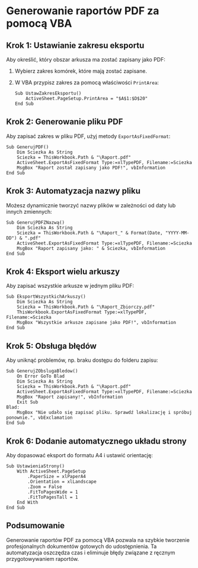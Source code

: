 # Generowanie raportów PDF za pomocą VBA

## Krok 1: Ustawianie zakresu eksportu

Aby określić, który obszar arkusza ma zostać zapisany jako PDF:

1. Wybierz zakres komórek, które mają zostać zapisane.
2. W VBA przypisz zakres za pomocą właściwości `PrintArea`:

   ```vba
   Sub UstawZakresEksportu()
       ActiveSheet.PageSetup.PrintArea = "$A$1:$D$20"
   End Sub
   ```

## Krok 2: Generowanie pliku PDF

Aby zapisać zakres w pliku PDF, użyj metody `ExportAsFixedFormat`:

```vba
Sub GenerujPDF()
    Dim Sciezka As String
    Sciezka = ThisWorkbook.Path & "\Raport.pdf"
    ActiveSheet.ExportAsFixedFormat Type:=xlTypePDF, Filename:=Sciezka
    MsgBox "Raport został zapisany jako PDF!", vbInformation
End Sub
```

## Krok 3: Automatyzacja nazwy pliku

Możesz dynamicznie tworzyć nazwy plików w zależności od daty lub innych zmiennych:

```vba
Sub GenerujPDFZNazwą()
    Dim Sciezka As String
    Sciezka = ThisWorkbook.Path & "\Raport_" & Format(Date, "YYYY-MM-DD") & ".pdf"
    ActiveSheet.ExportAsFixedFormat Type:=xlTypePDF, Filename:=Sciezka
    MsgBox "Raport zapisany jako: " & Sciezka, vbInformation
End Sub
```

## Krok 4: Eksport wielu arkuszy

Aby zapisać wszystkie arkusze w jednym pliku PDF:

```vba
Sub EksportWszystkichArkuszy()
    Dim Sciezka As String
    Sciezka = ThisWorkbook.Path & "\Raport_Zbiorczy.pdf"
    ThisWorkbook.ExportAsFixedFormat Type:=xlTypePDF, Filename:=Sciezka
    MsgBox "Wszystkie arkusze zapisane jako PDF!", vbInformation
End Sub
```

## Krok 5: Obsługa błędów

Aby uniknąć problemów, np. braku dostępu do folderu zapisu:

```vba
Sub GenerujZObslugaBledow()
    On Error GoTo Blad
    Dim Sciezka As String
    Sciezka = ThisWorkbook.Path & "\Raport.pdf"
    ActiveSheet.ExportAsFixedFormat Type:=xlTypePDF, Filename:=Sciezka
    MsgBox "Raport zapisany!", vbInformation
    Exit Sub
Blad:
    MsgBox "Nie udało się zapisać pliku. Sprawdź lokalizację i spróbuj ponownie.", vbExclamation
End Sub
```

## Krok 6: Dodanie automatycznego układu strony

Aby dopasować eksport do formatu A4 i ustawić orientację:

```vba
Sub UstawieniaStrony()
    With ActiveSheet.PageSetup
        .PaperSize = xlPaperA4
        .Orientation = xlLandscape
        .Zoom = False
        .FitToPagesWide = 1
        .FitToPagesTall = 1
    End With
End Sub
```

## Podsumowanie

Generowanie raportów PDF za pomocą VBA pozwala na szybkie tworzenie profesjonalnych dokumentów gotowych do udostępnienia. Ta automatyzacja oszczędza czas i eliminuje błędy związane z ręcznym przygotowywaniem raportów.
